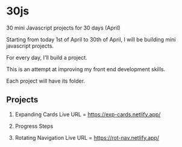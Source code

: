 # 30js
 30 mini Javascript projects for 30 days (April) 

 Starting from today 1st of April to 30th of April, I will be building mini javascript projects.

 For every day, I'll build a project.

 This is an attempt at improving my front end development skills.

 Each project will have its folder.

## Projects

1. Expanding Cards
Live URL = https://exp-cards.netlify.app/

2. Progress Steps

3. Rotating Navigation
Live URL = https://rot-nav.netlify.app/